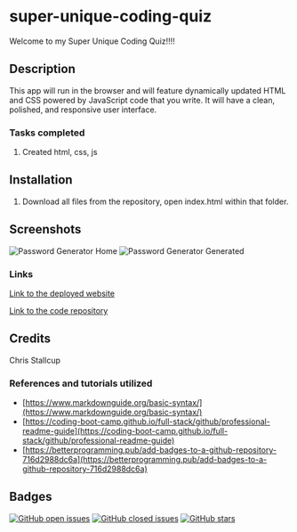 # **super-unique-coding-quiz**

Welcome to my Super Unique Coding Quiz!!!!

## Description

This app will run in the browser and will feature dynamically updated HTML and CSS powered by JavaScript code that you write. It will have a clean, polished, and responsive user interface. 

### **Tasks completed**
1. Created html, css, js



## Installation

1. Download all files from the repository, open index.html within that folder.



## Screenshots

![Password Generator Home](home.png)
![Password Generator Generated](generated.png)

### **Links**

[Link to the deployed website](https://mrtofuuu.github.io/super-unique-coding-quiz/)

[Link to the code repository](https://github.com/MrTofuuu/super-unique-coding-quiz)


## Credits
Chris Stallcup


### References and tutorials utilized
* [https://www.markdownguide.org/basic-syntax/](https://www.markdownguide.org/basic-syntax/)
* [https://coding-boot-camp.github.io/full-stack/github/professional-readme-guide](https://coding-boot-camp.github.io/full-stack/github/professional-readme-guide)
* [https://betterprogramming.pub/add-badges-to-a-github-repository-716d2988dc6a](https://betterprogramming.pub/add-badges-to-a-github-repository-716d2988dc6a)

## Badges

[![GitHub open issues](https://img.shields.io/github/issues/MrTofuuu/super-unique-coding-quiz?style=for-the-badge)](https://github.com/MrTofuuu/super-unique-coding-quiz/issues)
[![GitHub closed issues](https://img.shields.io/github/issues-closed/MrTofuuu/super-unique-coding-quiz?style=for-the-badge)](https://img.shields.io/github/issues-closed/MrTofuuu/super-unique-coding-quiz?style=for-the-badge)
[![GitHub stars](https://img.shields.io/github/stars/MrTofuuu/super-unique-coding-quiz?style=for-the-badge)](https://github.com/MrTofuuu/super-unique-coding-quiz/stargazers)



